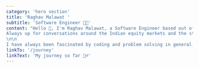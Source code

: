 ```yaml
---
category: 'hero section'
title: 'Raghav Malawat '
subtitle: 'Software Engineer 🧑‍💻'
content: "Hello 👋, I'm Raghav Malawat, a Software Engineer based out of Bengaluru, India. Taking a first principle approach to building products interests me, and metrics is something I really like moving.\n \n
Always up for conversations around the Indian equity markets and the startup ecosystem in general 🚀. Used to work as a Product engineer alongside amazing folks at CoLearn, currently looking out.
\n\n
I have always been fascinated by coding and problem solving in general, started my journey with a QBasic terminal pretty early. I've crossed paths with a lot of smart, hard working folks till now in the industry and hope to meet more similar folks who are as equally passionate about their craft as I am. Cheers 🍻!"
linkTo: '/journey'
linkText: 'My journey so far 🏃‍♂️'
---
```

